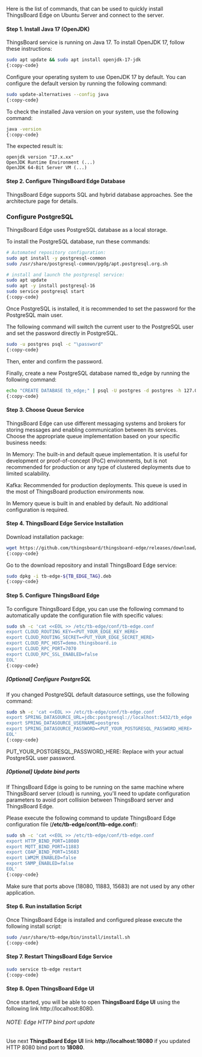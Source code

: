 Here is the list of commands, that can be used to quickly install ThingsBoard Edge on Ubuntu Server and connect to the server.

#### Step 1. Install Java 17 (OpenJDK)
ThingsBoard service is running on Java 17. To install OpenJDK 17, follow these instructions:

```bash
sudo apt update && sudo apt install openjdk-17-jdk
{:copy-code}
```

Configure your operating system to use OpenJDK 17 by default. You can configure the default version by running the following command:

```bash
sudo update-alternatives --config java
{:copy-code}
```

To check the installed Java version on your system, use the following command:

```bash
java -version
{:copy-code}
```

The expected result is:

```text
openjdk version "17.x.xx" 
OpenJDK Runtime Environment (...)
OpenJDK 64-Bit Server VM (...)
```

#### Step 2. Configure ThingsBoard Edge Database

ThingsBoard Edge supports SQL and hybrid database approaches. See the architecture page for details.

### Configure PostgreSQL
ThingsBoard Edge uses PostgreSQL database as a local storage.

To install the PostgreSQL database, run these commands:

```bash
# Automated repository configuration:
sudo apt install -y postgresql-common
sudo /usr/share/postgresql-common/pgdg/apt.postgresql.org.sh

# install and launch the postgresql service:
sudo apt update
sudo apt -y install postgresql-16
sudo service postgresql start
{:copy-code}
```

Once PostgreSQL is installed, it is recommended to set the password for the PostgreSQL main user.

The following command will switch the current user to the PostgreSQL user and set the password directly in PostgreSQL.

```bash
sudo -u postgres psql -c "\password"
{:copy-code}
```

Then, enter and confirm the password.

Finally, create a new PostgreSQL database named tb_edge by running the following command:

```bash
echo "CREATE DATABASE tb_edge;" | psql -U postgres -d postgres -h 127.0.0.1 -W
{:copy-code}
```

#### Step 3. Choose Queue Service

ThingsBoard Edge can use different messaging systems and brokers for storing messages and enabling communication between its services. Choose the appropriate queue implementation based on your specific business needs:

In Memory: The built-in and default queue implementation. It is useful for development or proof-of-concept (PoC) environments, but is not recommended for production or any type of clustered deployments due to limited scalability.

Kafka: Recommended for production deployments. This queue is used in the most of ThingsBoard production environments now.

In Memory queue is built in and enabled by default. No additional configuration is required.

#### Step 4. ThingsBoard Edge Service Installation
Download installation package:

```bash
wget https://github.com/thingsboard/thingsboard-edge/releases/download/v${TB_EDGE_TAG}/tb-edge-${TB_EDGE_TAG}.deb
{:copy-code}
```

Go to the download repository and install ThingsBoard Edge service:

```bash
sudo dpkg -i tb-edge-${TB_EDGE_TAG}.deb
{:copy-code}
```

#### Step 5. Configure ThingsBoard Edge
To configure ThingsBoard Edge, you  can use the following command to automatically update the configuration file with specific values:

```bash
sudo sh -c 'cat <<EOL >> /etc/tb-edge/conf/tb-edge.conf
export CLOUD_ROUTING_KEY=<PUT_YOUR_EDGE_KEY_HERE>
export CLOUD_ROUTING_SECRET=<PUT_YOUR_EDGE_SECRET_HERE>
export CLOUD_RPC_HOST=demo.thingsboard.io
export CLOUD_RPC_PORT=7070
export CLOUD_RPC_SSL_ENABLED=false
EOL'
{:copy-code}
```

##### [Optional] Configure PostgreSQL
If you changed PostgreSQL default datasource settings, use the following command:

```bash
sudo sh -c 'cat <<EOL >> /etc/tb-edge/conf/tb-edge.conf
export SPRING_DATASOURCE_URL=jdbc:postgresql://localhost:5432/tb_edge
export SPRING_DATASOURCE_USERNAME=postgres
export SPRING_DATASOURCE_PASSWORD=<PUT_YOUR_POSTGRESQL_PASSWORD_HERE>
EOL'
{:copy-code}
```

PUT_YOUR_POSTGRESQL_PASSWORD_HERE: Replace with your actual PostgreSQL user password.

##### [Optional] Update bind ports
If ThingsBoard Edge is going to be running on the same machine where ThingsBoard server (cloud) is running, you'll need to update configuration parameters to avoid port collision between ThingsBoard server and ThingsBoard Edge.

Please execute the following command to update ThingsBoard Edge configuration file (**/etc/tb-edge/conf/tb-edge.conf**):

```bash
sudo sh -c 'cat <<EOL >> /etc/tb-edge/conf/tb-edge.conf
export HTTP_BIND_PORT=18080
export MQTT_BIND_PORT=11883
export COAP_BIND_PORT=15683
export LWM2M_ENABLED=false
export SNMP_ENABLED=false
EOL'
{:copy-code}
```

Make sure that ports above (18080, 11883, 15683) are not used by any other application.

#### Step 6. Run installation Script

Once ThingsBoard Edge is installed and configured please execute the following install script:

```bash
sudo /usr/share/tb-edge/bin/install/install.sh
{:copy-code}
```

#### Step 7. Restart ThingsBoard Edge Service

```bash
sudo service tb-edge restart
{:copy-code}
```

#### Step 8. Open ThingsBoard Edge UI

Once started, you will be able to open **ThingsBoard Edge UI** using the following link http://localhost:8080.

###### NOTE: Edge HTTP bind port update

Use next **ThingsBoard Edge UI** link **http://localhost:18080** if you updated HTTP 8080 bind port to **18080**.

